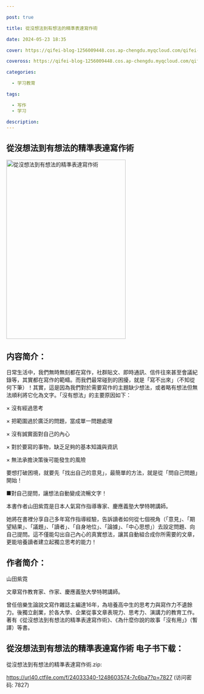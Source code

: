 ```yaml
---

post: true

title: 從沒想法到有想法的精準表達寫作術

date: 2024-05-23 18:35

cover: https://qifei-blog-1256009448.cos.ap-chengdu.myqcloud.com/qifei-blog/6638424a0ea9cb1403a6e77f.jpg

coveross: https://qifei-blog-1256009448.cos.ap-chengdu.myqcloud.com/qifei-blog/6638424a0ea9cb1403a6e77f.jpg

categories:

  - 学习教育

tags:

  - 写作
  - 学习

description:
---
```


## 從沒想法到有想法的精準表達寫作術
<img alt="從沒想法到有想法的精準表達寫作術 " class="aligncenter loaded" data-was-processed="true" decoding="async" fetchpriority="high" height="471" src="https://qifei-blog-1256009448.cos.ap-chengdu.myqcloud.com/qifei-blog/6638424a0ea9cb1403a6e77f.jpg " style="cursor: zoom-in;" width="314"/>

## 内容简介：

日常生活中，我們無時無刻都在寫作，社群貼文、即時通訊、信件往來甚至會議紀錄等，其實都在寫作的範疇。而我們最常碰到的困擾，就是「寫不出來」（不知從何下筆）！其實，這是因為我們對於需要寫作的主題缺少想法，或者略有想法但無法順利將它化為文字。「沒有想法」的主要原因如下：

× 沒有經過思考

× 把範圍過於廣泛的問題，當成單一問題處理

× 沒有誠實面對自己的內心

× 對於要寫的事物，缺乏足夠的基本知識與資訊

× 無法承擔決策後可能發生的風險

要想打破困境，就要先「找出自己的意見」，最簡單的方法，就是從「問自己問題」開始！

■對自己提問，讓想法自動變成流暢文字！

本書作者山田紫霓是日本人氣寫作指導專家、慶應義塾大學特聘講師。

她將在書裡分享自己多年寫作指導經驗，告訴讀者如何從七個視角（「意見」、「期望結果」、「議題」、「讀者」、「自身地位」、「論據」、「中心思想」）去設定問題、向自己提問。這不僅能勾出自己內心的真實想法，讓其自動組合成你所需要的文章，更能培養讀者建立起獨立思考的能力！

## 作者简介：

山田紫霓

文章寫作教育家、作家、慶應義塾大學特聘講師。

曾任倍樂生論說文寫作雜誌主編達16年，為培養高中生的思考力與寫作力不遺餘力。後獨立創業，於各大學、企業從事文章表現力、思考力、演講力的教育工作。著有《從沒想法到有想法的精準表達寫作術》、《為什麼你說的故事「沒有用」》（暫譯）等書。

## 從沒想法到有想法的精準表達寫作術 电子书下载：
從沒想法到有想法的精準表達寫作術.zip: 

https://url40.ctfile.com/f/24033340-1248603574-7c6ba7?p=7827 (访问密码: 7827)
